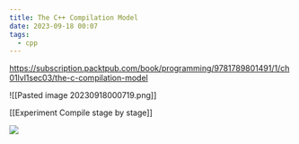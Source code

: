 ```yaml
---
title: The C++ Compilation Model
date: 2023-09-18 00:07
tags:
  - cpp
---
```

https://subscription.packtpub.com/book/programming/9781789801491/1/ch01lvl1sec03/the-c-compilation-model


![[Pasted image 20230918000719.png]]

[[Experiment Compile stage by stage]]


![](https://www.cs.nmsu.edu/~jcook/images/compiling.png)
